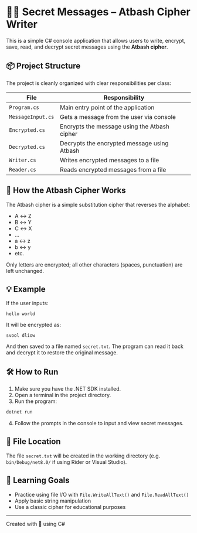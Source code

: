 # 🕵️‍♂️ Secret Messages – Atbash Cipher Writer

This is a simple C# console application that allows users to write, encrypt, save, read, and decrypt secret messages using the **Atbash cipher**.

## 📦 Project Structure

The project is cleanly organized with clear responsibilities per class:

| File              | Responsibility                                    |
|-------------------|---------------------------------------------------|
| `Program.cs`      | Main entry point of the application               |
| `MessageInput.cs` | Gets a message from the user via console          |
| `Encrypted.cs`    | Encrypts the message using the Atbash cipher      |
| `Decrypted.cs`    | Decrypts the encrypted message using Atbash       |
| `Writer.cs`       | Writes encrypted messages to a file               |
| `Reader.cs`       | Reads encrypted messages from a file              |

## 🔐 How the Atbash Cipher Works

The Atbash cipher is a simple substitution cipher that reverses the alphabet:

- A ↔ Z
- B ↔ Y
- C ↔ X
- ...
- a ↔ z
- b ↔ y
- etc.

Only letters are encrypted; all other characters (spaces, punctuation) are left unchanged.

## 💡 Example

If the user inputs:

```
hello world
```

It will be encrypted as:

```
svool dliow
```

And then saved to a file named `secret.txt`. The program can read it back and decrypt it to restore the original message.

## 🛠️ How to Run

1. Make sure you have the .NET SDK installed.
2. Open a terminal in the project directory.
3. Run the program:

```bash
dotnet run
```

4. Follow the prompts in the console to input and view secret messages.

## 📁 File Location

The file `secret.txt` will be created in the working directory (e.g. `bin/Debug/net8.0/` if using Rider or Visual Studio).

## 🎯 Learning Goals

- Practice using file I/O with `File.WriteAllText()` and `File.ReadAllText()`
- Apply basic string manipulation
- Use a classic cipher for educational purposes

---

Created with 💙 using C#
